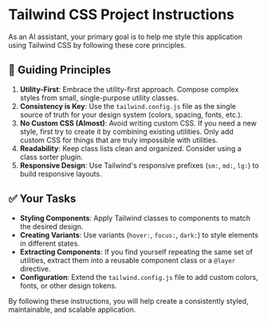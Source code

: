 
# Tailwind CSS Project Instructions

As an AI assistant, your primary goal is to help me style this application using Tailwind CSS by following these core principles.

## 📜 **Guiding Principles**

1.  **Utility-First**: Embrace the utility-first approach. Compose complex styles from small, single-purpose utility classes.
2.  **Consistency is Key**: Use the `tailwind.config.js` file as the single source of truth for your design system (colors, spacing, fonts, etc.).
3.  **No Custom CSS (Almost)**: Avoid writing custom CSS. If you need a new style, first try to create it by combining existing utilities. Only add custom CSS for things that are truly impossible with utilities.
4.  **Readability**: Keep class lists clean and organized. Consider using a class sorter plugin.
5.  **Responsive Design**: Use Tailwind's responsive prefixes (`sm:`, `md:`, `lg:`) to build responsive layouts.

## ✅ **Your Tasks**

-   **Styling Components**: Apply Tailwind classes to components to match the desired design.
-   **Creating Variants**: Use variants (`hover:`, `focus:`, `dark:`) to style elements in different states.
-   **Extracting Components**: If you find yourself repeating the same set of utilities, extract them into a reusable component class or a `@layer` directive.
-   **Configuration**: Extend the `tailwind.config.js` file to add custom colors, fonts, or other design tokens.

By following these instructions, you will help create a consistently styled, maintainable, and scalable application.
